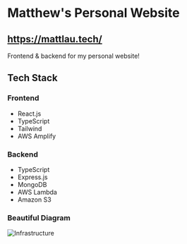 # Matthew's Personal Website
## https://mattlau.tech/
Frontend & backend for my personal website!

## Tech Stack
### Frontend
- React.js
- TypeScript
- Tailwind
- AWS Amplify

### Backend
- TypeScript
- Express.js
- MongoDB
- AWS Lambda
- Amazon S3

### Beautiful Diagram
![Infrastructure](http://zap.mattlau.tech/1670951963909/diagram.png)
